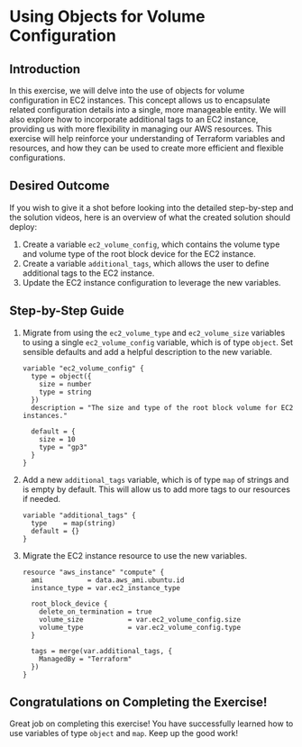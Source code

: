 # Using Objects for Volume Configuration

## Introduction

In this exercise, we will delve into the use of objects for volume configuration in EC2 instances. This concept allows us to encapsulate related configuration details into a single, more manageable entity. We will also explore how to incorporate additional tags to an EC2 instance, providing us with more flexibility in managing our AWS resources. This exercise will help reinforce your understanding of Terraform variables and resources, and how they can be used to create more efficient and flexible configurations.

## Desired Outcome

If you wish to give it a shot before looking into the detailed step-by-step and the solution videos, here is an overview of what the created solution should deploy:

1. Create a variable `ec2_volume_config`, which contains the volume type and volume type of the root block device for the EC2 instance.
2. Create a variable `additional_tags`, which allows the user to define additional tags to the EC2 instance.
3. Update the EC2 instance configuration to leverage the new variables.

## Step-by-Step Guide

1. Migrate from using the `ec2_volume_type` and `ec2_volume_size` variables to using a single `ec2_volume_config` variable, which is of type `object`. Set sensible defaults and add a helpful description to the new variable.

    ```
    variable "ec2_volume_config" {
      type = object({
        size = number
        type = string
      })
      description = "The size and type of the root block volume for EC2 instances."

      default = {
        size = 10
        type = "gp3"
      }
    }
    ```

2. Add a new `additional_tags` variable, which is of type `map` of strings and is empty by default. This will allow us to add more tags to our resources if needed.

    ```
    variable "additional_tags" {
      type    = map(string)
      default = {}
    }
    ```

3. Migrate the EC2 instance resource to use the new variables.

    ```
    resource "aws_instance" "compute" {
      ami           = data.aws_ami.ubuntu.id
      instance_type = var.ec2_instance_type

      root_block_device {
        delete_on_termination = true
        volume_size           = var.ec2_volume_config.size
        volume_type           = var.ec2_volume_config.type
      }

      tags = merge(var.additional_tags, {
        ManagedBy = "Terraform"
      })
    }
    ```

## Congratulations on Completing the Exercise!

Great job on completing this exercise! You have successfully learned how to use variables of type `object` and `map`. Keep up the good work!
